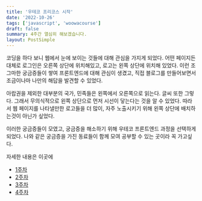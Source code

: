 ```yaml
---
title: '우테코 프리코스 시작'
date: '2022-10-26'
tags: ['javascript', 'woowacourse']
draft: false
summary: 4주간 열심히 해보겠습니다.
layout: PostSimple
---
```


코딩을 하다 보니 웹에서 눈에 보이는 것들에 대해 관심을 가지게 되었다. 어떤 페이지든 대체로 로그인은 오른쪽 상단에 위치해있고, 로고는 왼쪽 상단에 위치해 있었다. 이런 조그마한 궁금증들이 쌓여 프론트엔드에 대해 관심이 생겼고, 직접 블로그를 만들어보면서 조금이나마 나만의 해답을 발견할 수 있었다.

아랍권을 제외한 대부분의 국가, 민족들은 왼쪽에서 오른쪽으로 읽는다. 글씨 또한 그렇다. 그래서 무의식적으로 왼쪽 상단으로 먼저 시선이 닿는다는 것을 알 수 있었다. 따라서 웹 페이지를 나타낼만한 로고들을 더 많이, 자주 노출시키기 위해 왼쪽 상단에 배치하는것이 아닌가 싶었다.

이러한 궁금증들이 모였고, 궁금증을 해소하기 위해 우테코 프론트엔드 과정을 선택하게 되었다. 나와 같은 궁금증을 가진 동료들이 함께 모여 공부할 수 있는 곳이라 꼭 가고싶다.

자세한 내용은 이곳에

- [1주차](https://chanwoong1.github.io/blog/woowacourse/precourse_week1)
- [2주차](https://chanwoong1.github.io/blog/woowacourse/precourse_week2)
- [3주차](https://chanwoong1.github.io/blog/woowacourse/precourse_week3)
- [4주차](https://chanwoong1.github.io/blog/woowacourse/precourse_week4)
